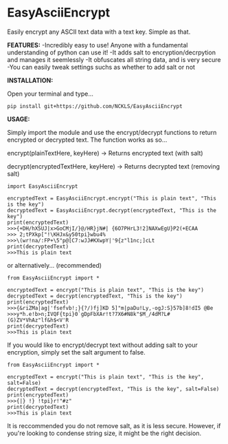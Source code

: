 # EasyAsciiEncrypt
Easily encrypt any ASCII text data with a text key.
Simple as that.

**FEATURES:**
-Incredibly easy to use! Anyone with a fundamental understanding of python can use it!
-It adds salt to encryption/decrpytion and manages it seemlessly
-It obfuscates all string data, and is very secure
-You can easily tweak settings suchs as whether to add salt or not

**INSTALLATION:**

Open your terminal and type...
```
pip install git+https://github.com/NCKLS/EasyAsciiEncrypt
```

**USAGE:**

Simply import the module and use the encrypt/decrypt functions to return encrypted or decrypted text.
The function works as so...


encrypt(plainTextHere, keyHere) -> Returns encrypted text (with salt)

decrypt(encryptedTextHere, keyHere) -> Returns decrypted text (removing salt)

```
import EasyAsciiEncrypt

encryptedText = EasyAsciiEncrypt.encrypt("This is plain text", "This is the key")
decryptedText = EasyAsciiEncrypt.decrypt(encryptedText, "This is the key")
print(encryptedText)
>>>{+DH/hX5UJ|x>GoCMjI/}@/HR}jN#| {6O7PHrL3!2]NAXwEgU}P2(+ECAA
>>> 2;tPXkp["!\KHJx&y50tpi}wbu4%
>>>\(wr!na/:FP+\5"p@[C7:wJJ#KXwpY|'9{z"l1nc;]cLt
print(decryptedText)
>>>This is plain text
```
or alternatively... (recommended)
```
from EasyAsciiEncrypt import *

encryptedText = encrypt("This is plain text", "This is the key")
decryptedText = decrypt(encryptedText, "This is the key")
print(encryptedText)
>>>{&riZMa|ag|'fsefvb!;}{?/)fj]KD 5]"m|paDu!Ly,-ogJ:S}57b]8!dI5 @Be
>>>y*h.e!b>n;IVQF{tpi}0`gDpFbXAr!t?7X6#N8k"$M_/4dM?L#(G)ZV*VhAz"lf&h$<V'R
print(decryptedText)
>>>This is plain text
```

If you would like to encrypt/decrypt text without adding salt to your encryption, simply set the salt argument to false.

```
from EasyAsciiEncrypt import *

encryptedText = encrypt("This is plain text", "This is the key", salt=False)
decryptedText = decrypt(encryptedText, "This is the key", salt=False)
print(encryptedText)
>>>{|} !} !tpi}r!"#z"
print(decryptedText)
>>>This is plain text
```

It is reccommended you do not remove salt, as it is less secure.
However, if you're looking to condense string size, it might be the right decision.
